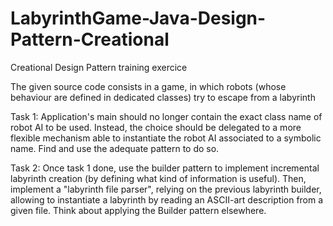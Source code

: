 # LabyrinthGame-Java-Design-Pattern-Creational
Creational Design Pattern training exercice

The given source code consists in a game, in which robots (whose behaviour are defined in dedicated classes) 
try to escape from a labyrinth

Task 1: Application's main should no longer contain the exact class name of robot AI to be used. Instead, the choice should be
delegated to a more flexible mechanism able to instantiate the robot AI associated to a symbolic name. Find and use the 
adequate pattern to do so.

Task 2: Once task 1 done, use the builder pattern to implement incremental labyrinth creation (by defining what kind of 
information is useful). Then, implement a "labyrinth file parser", relying on the previous labyrinth builder, allowing to 
instantiate a labyrinth by reading an ASCII-art description from a given file. Think about applying the Builder pattern 
elsewhere.
